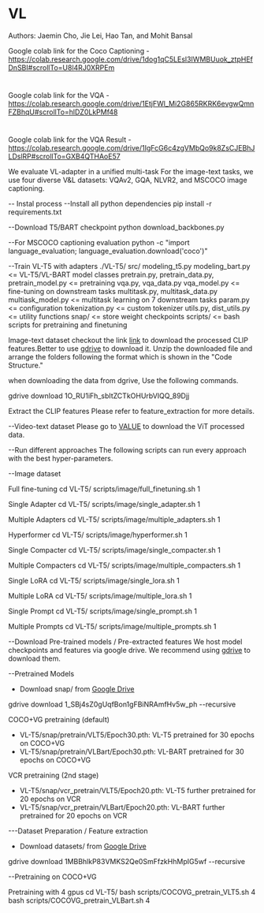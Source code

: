 # VL

Authors: Jaemin Cho, Jie Lei, Hao Tan, and Mohit Bansal

Google colab link for the Coco Captioning - https://colab.research.google.com/drive/1dog1qC5LEsl3IWMBUuok_ztpHEfDnSBI#scrollTo=U8l4RJ0XRPEm

#
Google colab link for the VQA - https://colab.research.google.com/drive/1EtjFWl_Mi2G865RKRK6evgwQmnFZBhqU#scrollTo=hlDZ0LkPMf48

#
Google colab link for the VQA Result - https://colab.research.google.com/drive/1IgFcG6c4zgVMbQo9k8ZsCJEBhJLDslRP#scrollTo=GXB4QTHAoE57

We evaluate VL-adapter in a unified multi-task
For the image-text tasks, we use four diverse V&L datasets: VQAv2, GQA, NLVR2, and MSCOCO image captioning.

-- Instal process
--Install all python dependencies
pip install -r requirements.txt

--Download T5/BART checkpoint
python download_backbones.py

--For MSCOCO captioning evaluation 
python -c "import language_evaluation; language_evaluation.download('coco')"
     

--Train VL-T5 with adapters
./VL-T5/
 src/
modeling_t5.py modeling_bart.py                       <= VL-T5/VL-BART model classes
pretrain.py, pretrain_data.py, pretrain_model.py      <= pretraining
vqa.py, vqa_data.py vqa_model.py                      <= fine-tuning on downstream tasks 
multitask.py, multitask_data.py multiask_model.py     <= multitask learning on 7 downstream tasks
param.py                                              <= configuration
tokenization.py                                       <= custom tokenizer
utils.py, dist_utils.py                               <= utility functions
snap/                                                     <= store weight checkpoints
scripts/                                                  <= bash scripts for pretraining and finetuning


Image-text dataset
checkout the link [link](https://drive.google.com/file/d/1O_RU1iFh_sbItZCTkOHUrbVIQQ_89Djj/view?usp=sharing) to download the processed CLIP features.Better to use [gdrive](https://github.com/prasmussen/gdrive) to download it. Unzip the downloaded file and arrange the folders following the format which is shown in the "Code Structure."

when downloading the data from dgrive, Use the following commands.

gdrive download 1O_RU1iFh_sbItZCTkOHUrbVIQQ_89Djj


Extract the CLIP features
Please refer to feature_extraction for more details.

--Video-text dataset
Please go to [VALUE](https://github.com/VALUE-Leaderboard/DataRelease) to download the ViT processed data.

--Run different approaches
The following scripts can run every approach with the best hyper-parameters.

--Image dataset


Full fine-tuning
cd VL-T5/
 scripts/image/full_finetuning.sh 1

Single Adapter
cd VL-T5/
 scripts/image/single_adapter.sh 1

Multiple Adapters
cd VL-T5/
 scripts/image/multiple_adapters.sh 1

Hyperformer
cd VL-T5/
 scripts/image/hyperformer.sh 1

Single Compacter
cd VL-T5/
 scripts/image/single_compacter.sh 1

Multiple Compacters
cd VL-T5/
 scripts/image/multiple_compacters.sh 1

Single LoRA
cd VL-T5/
 scripts/image/single_lora.sh 1

Multiple LoRA
cd VL-T5/
 scripts/image/multiple_lora.sh 1

Single Prompt
cd VL-T5/
 scripts/image/single_prompt.sh 1

Multiple Prompts
cd VL-T5/
 scripts/image/multiple_prompts.sh 1


--Download Pre-trained models / Pre-extracted features
We host model checkpoints and features via google drive.
We recommend using [gdrive](https://github.com/prasmussen/gdrive) to download them.


--Pretrained Models
- Download snap/ from [Google Drive](https://drive.google.com/drive/folders/1_SBj4sZ0gUqfBon1gFBiNRAmfHv5w_ph?usp=sharing)

gdrive download 1_SBj4sZ0gUqfBon1gFBiNRAmfHv5w_ph --recursive


 COCO+VG pretraining (default)
* VL-T5/snap/pretrain/VLT5/Epoch30.pth: VL-T5 pretrained for 30 epochs on COCO+VG
* VL-T5/snap/pretrain/VLBart/Epoch30.pth: VL-BART pretrained for 30 epochs on COCO+VG

VCR pretraining (2nd stage)
* VL-T5/snap/vcr_pretrain/VLT5/Epoch20.pth: VL-T5 further pretrained for 20 epochs on VCR
* VL-T5/snap/vcr_pretrain/VLBart/Epoch20.pth: VL-BART further pretrained for 20 epochs on VCR

---Dataset Preparation / Feature extraction
- Download datasets/ from [Google Drive](https://drive.google.com/drive/folders/1MBBhlkP83VMKS2Qe0SmFfzkHhMpIG5wf?usp=sharing)

gdrive download 1MBBhlkP83VMKS2Qe0SmFfzkHhMpIG5wf --recursive


--Pretraining on COCO+VG

Pretraining with 4 gpus
cd VL-T5/
bash scripts/COCOVG_pretrain_VLT5.sh 4
bash scripts/COCOVG_pretrain_VLBart.sh 4

